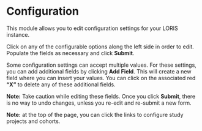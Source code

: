 # Configuration

This module allows you to edit configuration settings for your LORIS instance.

Click on any of the configurable options along the left side in order to edit. Populate the fields as necessary and click **Submit**. 

Some configuration settings can accept multiple values. For these settings, you can add additional fields by clicking **Add Field**. This will create a new field where you can insert your values. You can click on the associated red **“X”** to delete any of these additional fields.

**Note:** Take caution while editing these fields. Once you click **Submit**, there is no way to undo changes, unless you re-edit and re-submit a new form.

**Note:** at the top of the page, you can click the links to configure study projects and cohorts.
